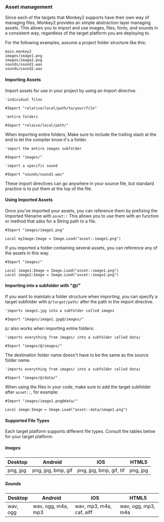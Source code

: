 ### Asset management

Since each of the targets that Monkey2 supports have their own way of managing files, Monkey2 provides an simple abstraction layer managing assets. This allows you to import and use images, files, fonts, and sounds in a consistent way, regardless of the target platform you are deploying to.

For the following examples, assume a project folder structure like this:

```
main.monkey2
images/image1.png
images/image2.png
sounds/sound1.wav
sounds/sound2.wav
```

#### Importing Assets

Import assets for use in your project by using an Import directive.

```
'individual files

#Import "relative/local/path/to/your/file"

'entire folders

#Import "relaive/local/path/"
```

When importing entire folders, Make sure to include the trailing slash at the end to let the compiler know it's a folder.

```
'import the entire images subfolder

#Import "images/"

'import a specific sound

#Import "sounds/sound1.wav"
```

These import directives can go anywhere in your source file, but standard practice is to put them at the top of the file.

#### Using Imported Assets

Once you've imported your assets, you can reference them by prefixing the imported filename with `asset::`
This allows you to use them with an function or method that asks for a String path to a file.

```
#Import "images/image1.png"

Local myImage:Image = Image.Load("asset::image1.png")
```

If you imported a folder containing several assets, you can reference any of the assets in this way.

```
#Import "images/"

Local image1:Image = Image.Load("asset::image1.png")
Local image2:Image = Image.Load("asset::image2.png")

```


#### Importing into a subfolder with "@/"

If you want to maintain a folder structure when importing, you can specify a target subfolder with `@/target/path/` after the path in the import directive.

```
'imports image1.jpg into a subfolder called images

#Import "images/image1.jpg@/images/"
```

`@/` also works when importing entire folders:

```
'imports everything from images/ into a subfolder called data/

#Import "images/@/images/"
```

The destination folder name doesn't have to be the same as the source folder name.
```
'imports everything from images/ into a subfolder called data/

#Import "images/@/data/"
```

When using the files in your code, make sure to add the target subfolder after `asset::`, for example:

```
#Import "images/image1.png@data/"

Local image:Image = Image.Load("asset::data/image1.png")
```

#### Supported File Types

Each target platform supports different file types. Consult the tables below for your target platform.

##### Images

| Desktop | Android | iOS | HTML5 |
| --- | --- | --- | --- |
| png, jpg | png, jpg, bmp, gif | png, jpg, bmp, gif, tif | png, jpg |

##### Sounds

| Desktop | Android | iOS | HTML5 |
| --- | --- | --- | --- |
| wav, ogg | wav, ogg, m4a, mp3 | wav, mp3, m4a, caf, aiff | wav, ogg, mp3, m4a |
